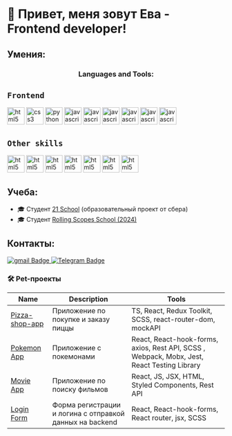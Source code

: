 # 👋 Привет, меня зовут Ева - Frontend developer!
## Умения:
  <!-- - 👨‍💻 JavaScript, TypeScript, HTML, SCSS(CSS), Tailwind CSS, C/C++
  - 🖥️ React, Redux Toolkit, Firebase ,Npm, Yarn, Sequelize, Bootstrap, Figma, Qt, Makefile
  - 🤖 Docker, Postman, CI/CD,  Bash, Shell, Git, Linux
  - 🗄 PostgreSQL, MongoDB -->

<h3 align="center">Languages and Tools:</h3>

**`Frontend`**
---
<p align=""> 
  <a> 
    <img src="https://cdn.jsdelivr.net/gh/devicons/devicon@latest/icons/react/react-original.svg" alt="html5" width="40" height="40"/> 
  </a>
  <a> 
    <img src="https://cdn.jsdelivr.net/gh/devicons/devicon@latest/icons/typescript/typescript-original.svg" alt="css3" width="40" height="40"/> 
  </a> 
  <a> 
    <img src="https://cdn.jsdelivr.net/gh/devicons/devicon@latest/icons/javascript/javascript-original.svg" alt="python" width="40" height="40"/> 
  </a>  
  <a> 
    <img src="https://cdn.jsdelivr.net/gh/devicons/devicon@latest/icons/nodejs/nodejs-original-wordmark.svg" alt="javascript" width="40" height="40"/> 
    <a> 
      <a>
    <img src="https://cdn.jsdelivr.net/gh/devicons/devicon@latest/icons/html5/html5-original.svg" alt="javascript" width="40" height="40"/>  
    </a> 
    <a>
    <img src="https://cdn.jsdelivr.net/gh/devicons/devicon@latest/icons/sass/sass-original.svg" alt="javascript" width="40" height="40"/>   
    </a>
    <a>
    <img src="https://cdn.jsdelivr.net/gh/devicons/devicon@latest/icons/redux/redux-original.svg" alt="javascript" width="40" height="40"/>   
    </a>
    <a>
    <img src="https://cdn.jsdelivr.net/gh/devicons/devicon@latest/icons/npm/npm-original-wordmark.svg" alt="javascript" width="40" height="40"/>   
    </a>
    <a>
    <img src="https://cdn.jsdelivr.net/gh/devicons/devicon@latest/icons/webpack/webpack-original.svg" alt="javascript" width="40" height="40"/>   
    </a>

</p>

**`Other skills`**
---
<p>
  <a> 
    <img src="https://cdn.jsdelivr.net/gh/devicons/devicon@latest/icons/postgresql/postgresql-original.svg" alt="html5" width="40" height="40"/> 
  </a>
  <a> 
    <img src="https://cdn.jsdelivr.net/gh/devicons/devicon@latest/icons/postman/postman-original.svg" alt="html5" width="40" height="40"/> 
  </a>
  <a> 
    <img src="https://cdn.jsdelivr.net/gh/devicons/devicon@latest/icons/docker/docker-plain.svg" alt="html5" width="40" height="40"/> 
  </a>
  <a> 
    <img src="https://cdn.jsdelivr.net/gh/devicons/devicon@latest/icons/linux/linux-plain.svg" alt="html5" width="40" height="40"/> 
  </a>
  <a> 
    <img src="https://cdn.jsdelivr.net/gh/devicons/devicon@latest/icons/bash/bash-original.svg" alt="html5" width="40" height="40"/> 
  </a>
  <a> 
    <img src="https://cdn.jsdelivr.net/gh/devicons/devicon@latest/icons/git/git-original.svg" alt="html5" width="40" height="40"/> 
  </a>
  <a> 
    <img src="https://cdn.jsdelivr.net/gh/devicons/devicon@latest/icons/figma/figma-original.svg" alt="html5" width="40" height="40"/> 
  </a>
</p>


## Учеба: 
  - 🎓 Студент [21 School](https://21-school.ru) (образовательный проект от сбера) 
  - 🎓 Студент [Rolling Scopes School (2024)](https://wearecommunity.io/) 
  
## Контакты:
<div id="badges">
  <a href="mailto:evasy2002@gmail.com">
    <img src="https://img.shields.io/badge/Gmail-red?style=for-the-badge&logo=gmail&logoColor=white" alt="gmail Badge"/>
  </a>
  <a href="https://t.me/polporsi">
    <img src="https://img.shields.io/badge/Telegram-blue?style=for-the-badge&logo=telegram&logoColor=white" alt="Telegram Badge"/>
  </a>
</div>

### 🛠 Pet-проекты
| Name | Description | Tools |
| --- | --- | --- |
| [Pizza-shop-app](https://github.com/tanajaym/pizza-shop-app) | Приложение по покупке и заказу пиццы | TS, React, Redux Toolkit, SCSS, react-router-dom,  mockAPI |
| [Pokemon App](https://github.com/tanajaym/Pokemons) | Приложение с покемонами | React, React-hook-forms, axios, Rest API, SCSS , Webpack, Mobx, Jest, React Testing Library |
| [Movie App](https://github.com/tanajaym/movie-app) | Приложение по поиску фильмов | React, JS, JSX, HTML, Styled Components, Rest API |
| [Login Form ](https://github.com/tanajaym/playerApp) | Форма регистрации и логина с отправкой данных на backend | React, React-hook-forms, React router, jsx, SCSS |
